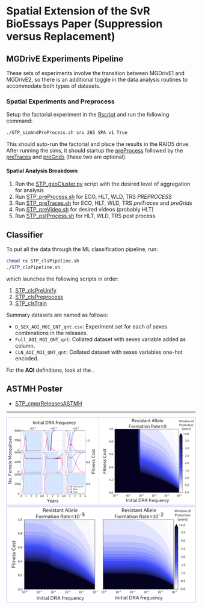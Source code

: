 #   Spatial Extension of the SvR BioEssays Paper (Suppression versus Replacement)


## MGDrivE Experiments Pipeline

These sets of experiments involve the transition between MGDrivE1 and MGDrivE2, so there is an additional toggle in the data analysis routines to accommodate both types of datasets.

### Spatial Experiments and Preprocess

Setup the factorial experiment in the [Rscript](https://github.com/Chipdelmal/MGDrivE/tree/master/Main/STP) and run the following command:

```bash
./STP_simAndPreProcess.sh srv 265 SPA v1 True
```

This should auto-run the factorial and place the results in the RAID5 drive. After running the sims, it should startup the [preProcess](./STP_preProcess.py) followed by the [preTraces](./STP_preTraces.py) and [preGrids](./STP_preGrids.py) (these two are optional).

####  Spatial Analysis Breakdown

1. Run the [STP_geoCluster.py](./STP_geoCluster.py) script with the desired level of aggregation for analysis
1. Run [STP_preProcess.sh](./STP_preProcess.sh) for ECO, HLT, WLD, TRS *PREPROCESS*
1. Run [STP_preTraces.sh](./STP_preTraces.sh) for ECO, HLT, WLD, TRS *preTraces* and *preGrids* 
1. Run [STP_preVideo.sh](./STP_preVideo.sh) for desired videos (probably HLT)
1. Run [STP_pstProcess.sh](./STP_pstProcess.sh) for HLT, WLD, TRS post process

##  Classifier

To put all the data through the ML classification pipeline, run:

```bash
chmod +x STP_clsPipeline.sh
./STP_clsPipeline.sh
```

which launches the following scripts in order:

1. [STP_clsPreUnify](./STP_clsPreUnify.py)
1. [STP_clsPreprocess](./STP_clsPreprocess.py)
1. [STP_clsTrain](./STP_clsTrain.py)

Summary datasets are named as follows:

* `D_SEX_AOI_MOI_QNT_qnt.csv`: Experiment set for each of sexes combinations in the releases.
* `Full_AOI_MOI_QNT_qnt`: Collated dataset with sexes variable added as column.
* `CLN_AOI_MOI_QNT_qnt`: Collated dataset with sexes variables one-hot encoded.

For the **AOI** definitions, look at the []().

##  ASTMH Poster

* [STP_cmprReleasesASTMH](./deprecated/STP_cmprReleasesASTMH.py)

<hr>

![](https://raw.githubusercontent.com/Chipdelmal/MoNeT/master/docs/media/STP_PanelB.png)
![](https://raw.githubusercontent.com/Chipdelmal/MoNeT/master/docs/media/STP_panelA.png)